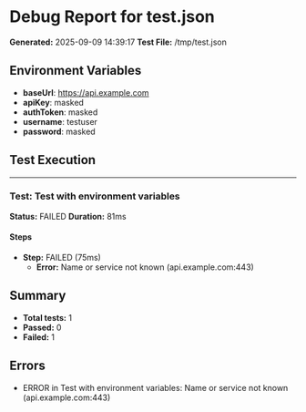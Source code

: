# Debug Report for test.json

**Generated:** 2025-09-09 14:39:17
**Test File:** /tmp/test.json

## Environment Variables
- **baseUrl**: https://api.example.com
- **apiKey**: masked
- **authToken**: masked
- **username**: testuser
- **password**: masked

## Test Execution

---

### Test: Test with environment variables

**Status:** FAILED
**Duration:** 81ms

#### Steps

- **Step:** FAILED (75ms)
  - **Error:** Name or service not known (api.example.com:443)


## Summary
- **Total tests:** 1
- **Passed:** 0
- **Failed:** 1

## Errors
- ERROR in Test with environment variables: Name or service not known (api.example.com:443)

